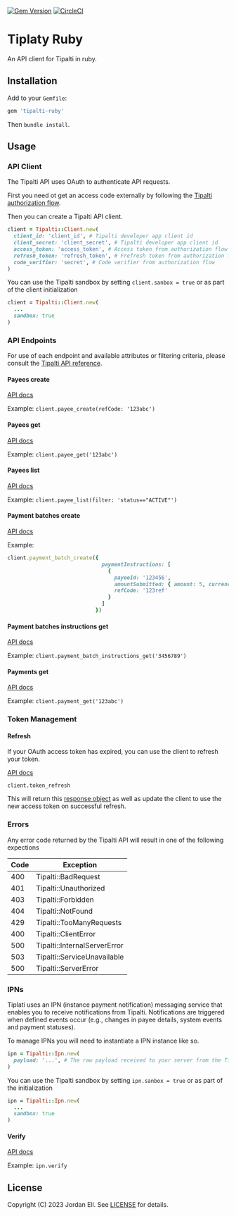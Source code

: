 [![Gem Version](https://badge.fury.io/rb/tipalti-ruby.svg)](https://badge.fury.io/rb/tipalti-ruby)
[![CircleCI](https://dl.circleci.com/status-badge/img/gh/riipen/tipalti-ruby/tree/main.svg?style=svg)](https://dl.circleci.com/status-badge/redirect/gh/riipen/tipalti-ruby/tree/main)

# Tiplaty Ruby

An API client for Tipalti in ruby.


## Installation

Add to your `Gemfile`:

```ruby
gem 'tipalti-ruby'
```

Then `bundle install`.

## Usage

### API Client

The Tipalti API uses OAuth to authenticate API requests. 

First you need ot get an access code externally by following the [Tipalti authorization flow](https://documentation.tipalti.com/docs/authorization-flow).

Then you can create a Tipalti API client.

```ruby
client = Tipalti::Client.new(
  client_id: 'client_id', # Tipalti developer app client id
  client_secret: 'client_secret', # Tipalti developer app client id
  access_token: 'access_token', # Access token from authorization flow
  refresh_token: 'refresh_token', # Frefresh token from authorization flow
  code_verifier: 'secret', # Code verifier from authorization flow
)
```

You can use the Tipalti sandbox by setting `client.sanbox = true` or as part of the client initialization

```ruby
client = Tipalti::Client.new(
  ...
  sandbox: true
)
```

### API Endpoints

For use of each endpoint and available attributes or filtering criteria, please consult the [Tipalti API reference](https://documentation.tipalti.com/reference/introduction).

#### Payees create

[API docs](https://documentation.tipalti.com/reference/post_api-v1-payees)

Example: `client.payee_create(refCode: '123abc')`

#### Payees get

[API docs](https://documentation.tipalti.com/reference/get_api-v1-payees-id)

Example: `client.payee_get('123abc')`

#### Payees list

[API docs](https://documentation.tipalti.com/reference/get_api-v1-payees)

Example: `client.payee_list(filter: 'status=="ACTIVE"')`

#### Payment batches create

[API docs](https://documentation.tipalti.com/reference/post_api-v1-payment-batches)

Example:

```ruby
client.payment_batch_create({ 
                              paymentInstructions: [
                                { 
                                  payeeId: '123456', 
                                  amountSubmitted: { amount: 5, currency: 'USD' }, 
                                  refCode: '123ref' 
                                }
                              ] 
                            })
```

#### Payment batches instructions get

[API docs](https://documentation.tipalti.com/reference/get_api-v1-payment-batches-id-instructions)

Example: `client.payment_batch_instructions_get('3456789')`

#### Payments get

[API docs](https://documentation.tipalti.com/reference/get_api-v1-payments-id)


Example: `client.payment_get('123abc')`

### Token Management

#### Refresh

If your OAuth access token has expired, you can use the client to refresh your token.

[API docs](https://documentation.tipalti.com/docs/step-5-get-a-new-access-token-using-a-refresh-token#response)

`client.token_refresh`

This will return this [response object](https://documentation.tipalti.com/docs/step-5-get-a-new-access-token-using-a-refresh-token#response) as well as update the client to use the new access token on successful refresh.

### Errors

Any error code returned by the Tipalti API will result in one of the following expections

|Code|Exception|
|----|---------|
|400| Tipalti::BadRequest|
|401| Tipalti::Unauthorized|
|403| Tipalti::Forbidden|
|404| Tipalti::NotFound|
|429| Tipalti::TooManyRequests|
|400| Tipalti::ClientError|
|500| Tipalti::InternalServerError|
|503| Tipalti::ServiceUnavailable|
|500| Tipalti::ServerError|

### IPNs

Tiplati uses an IPN (instance payment notification) messaging service that enables you to receive notifications from Tipalti. Notifications are triggered when defined events occur (e.g., changes in payee details, system events and payment statuses).

To manage IPNs you will need to instantiate a IPN instance like so.

```ruby
ipn = Tipalti::Ipn.new(
  payload: '...', # The raw payload received to your server from the Tipalti IPN
)
```

You can use the Tipalti sandbox by setting `ipn.sanbox = true` or as part of the initialization

```ruby
ipn = Tipalti::Ipn.new(
  ...
  sandbox: true
)
```

#### Verify

[API docs](https://support.tipalti.com/Content/Topics/Development/IPNs/ipnprotocol.htm#AcknowledgeAndVerifyIPN)

Example: `ipn.verify`

## License

Copyright (C) 2023 Jordan Ell. See [LICENSE](https://github.com/riipen/tipalti-ruby/blob/master/LICENSE.md) for details.
